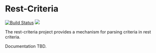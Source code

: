 Rest-Criteria
=============

[![Build Status](https://api.travis-ci.com/realityforge/rest-criteria.svg?branch=master)](http://travis-ci.org/realityforge/rest-criteria)
[<img src="https://img.shields.io/maven-central/v/org.realityforge.rest.criteria/rest-criteria.svg?label=latest%20release"/>](http://search.maven.org/#search%7Cga%7C1%7Cg%3A%22org.realityforge.rest.criteria%22%20a%3A%22rest-criteria%22)

The rest-criteria project provides a mechanism for parsing criteria in rest criteria.

Documentation TBD.
